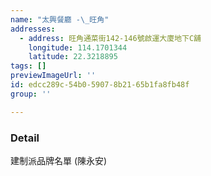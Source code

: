 ```yaml
---
name: "太興餐廳 -\_旺角"
addresses:
  - address: 旺角通菜街142-146號啟運大廈地下C舖
    longitude: 114.1701344
    latitude: 22.3218895
tags: []
previewImageUrl: ''
id: edcc289c-54b0-5907-8b21-65b1fa8fb48f
group: ''

---
```

### Detail
建制派品牌名單 (陳永安)

